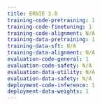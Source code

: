 ```yaml
---
title: ERNIE 3.0
training-code-pretraining: 1
training-code-finetuning: 1
training-code-alignment: N/A
training-data-pretraining: 1
training-data-sft: N/A
training-data-alignment: N/A
evaluation-code-general: 1
evaluation-code-safety: N/A
evaluation-data-utility: N/A
evaluation-data-safety: N/A
deployment-code-inference: 1
deployment-data-weights: 1
---
```

